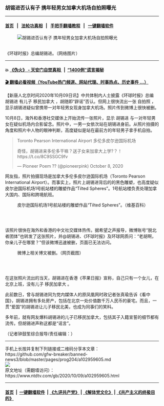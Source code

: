 ### 胡锡进否认有子 携年轻男女加拿大机场自拍照曝光
------------------------

#### [首页](https://github.com/gfw-breaker/banned-news3/blob/master/README.md) &nbsp;&nbsp;|&nbsp;&nbsp; [法轮功真相](https://github.com/begood0513/basic/blob/master/README.md)  &nbsp;&nbsp;|&nbsp;&nbsp; [手把手翻墙教程](https://github.com/gfw-breaker/guides/wiki)  &nbsp;&nbsp;|&nbsp;&nbsp; [一键翻墙软件](https://github.com/gfw-breaker/nogfw/blob/master/README.md)  



<div><div class="featured_image">
 <figure>
  <img alt="胡锡进否认有子 携年轻男女加拿大机场自拍照曝光" src="https://i.ntdtv.com/assets/uploads/2020/08/hubian.jpg"/>
 </figure><br/>
 <span class="caption">
  《环球时报》总编胡锡进。（网络图片）
 </span>
</div>
</div><hr/>

#### 💥 [《伪火》 - 天安门自焚真相 ](http://158.247.195.190:10000/videos/blog/weihuo.html)&nbsp; |&nbsp; [“1400例”谎言揭秘  ](http://158.247.195.190:10000/videos/blog/jiexi1400.html)

#### [ 🎬  翻墙必看视频（YouTube热门频道、网站代理、时事热点、历史事件 ...）](https://github.com/gfw-breaker/links/blob/master/banned.md)

<div><div class="post_content" itemprop="articleBody">
 <p>
  【新唐人北京时间2020年10月09日讯】中共体制内人士披露《环球时报》总编
  <ok href="https://www.ntdtv.com/gb/胡锡进.htm">
   胡锡进
  </ok>
  有儿子
  <ok href="https://www.ntdtv.com/gb/移民加拿大.htm">
   移民加拿大
  </ok>
  ，胡随即“辟谣”否认。但网上很快流出一张
  <ok href="https://www.ntdtv.com/gb/自拍照.htm">
   自拍照
  </ok>
  ，显示胡锡进疑似曾携带一对年轻男女现身加拿大机场。照片传到微博上很快被删。
 </p>
 <p>
  10月8日，海外和香港社交媒体上开始流传一张照片，显示
  <ok href="https://www.ntdtv.com/gb/胡锡进.htm">
   胡锡进
  </ok>
  与一对年轻男女在疑似机场内合影留念。照片中，一男一女依次站在胡锡进身前。从照片拍摄的角度和照片中人物的眼神判断，高度疑似是站在最前方的年轻男子拿手机自拍。
 </p>
 <blockquote class="twitter-tweet" data-dnt="true" data-width="500">
  <p dir="ltr" lang="zh">
   Toronto Pearson International Airport 多伦多皮尔逊国际机场
  </p>
  <p>
   奇怪，胡锡进来多伦多干嘛？送子女来加拿大上学?？！
   <ok href="https://t.co/8C9SSGC9fv">
    https://t.co/8C9SSGC9fv
   </ok>
  </p>
  <p>
   — Pioneer Poem ?? (@pioneerpink)
   <ok href="https://twitter.com/pioneerpink/status/1314278231932010502?ref_src=twsrc%5Etfw">
    October 8, 2020
   </ok>
  </p>
 </blockquote>
 <p>
  <script async="" charset="utf-8" src="https://platform.twitter.com/widgets.js">
  </script>
 </p>
 <p>
  <p>
   网友指，照片拍摄现场是加拿大多伦多皮尔逊国际机场（Toronto Pearson International Airport）。而事实上，照片上胡锡进背后的的黑色雕塑，也高度疑似皮尔逊国际机场1号航站楼的雕塑作品“Tilted Spheres”。1号航站楼负责处理加拿大国内、国际和跨境航班。
  </p>
  <figure class="wp-caption aligncenter" id="attachment_102959606" style="width: 600px">
   <ok href="https://i.ntdtv.com/assets/uploads/2020/10/Tilted_Spheres.jpg">
    <img alt="" class="wp-image-102959606 size-medium" src="https://i.ntdtv.com/assets/uploads/2020/10/Tilted_Spheres-600x574.jpg"/>
   </ok>
   <br/><figcaption class="wp-caption-text">
    皮尔逊国际机场1号航站楼的雕塑作品“Tilted Spheres”。（维基百科）
   </figcaption><br/>
  </figure><br/>
  <p>
   该照片很快在海外和香港的中文社交媒体热传。据希望之声报导，微博账号“脱北者团体”也转发了这张照片，并@胡锡进、《环球时报》及环球网质问：“老胡啊，你亲儿子在哪里？”但该微博迅速被删，页面已无法访问。
  </p>
  <figure class="wp-caption aligncenter" id="attachment_102959607" style="width: 600px">
   <ok href="https://i.ntdtv.com/assets/uploads/2020/10/1602234618880.jpg">
    <img alt="" class="size-medium wp-image-102959607" src="https://i.ntdtv.com/assets/uploads/2020/10/1602234618880-600x338.jpg"/>
   </ok>
   <br/><figcaption class="wp-caption-text">
    微博上相关博文被删。（网页截图）
   </figcaption><br/>
  </figure><br/>
  <p>
   在这张照片流出的当天，胡锡进在香港《苹果日报》宣称，自己只有一个女儿，在北京上班，没有儿子
   <ok href="https://www.ntdtv.com/gb/移民加拿大.htm">
    移民加拿大
   </ok>
   。
  </p>
  <p>
   此前数日，曾与胡锡进同为党内媒体人的原凤凰网时政记者张真瑜告诉《看中国》，胡锡进拥有多处房产，包括在北京一处价值数千万人民币的豪宅。而且，一贯“爱国”的胡锡进让儿子移民北美，也成为同事们的笑料。
  </p>
  <p>
   多年前，就有网友爆料胡锡进的儿子已移民加拿大，包括其子入籍宣誓的细节都有流传。但胡锡进声称这都是“谣言”。
  </p>
  <p>
   （记者钟鼓笙综合报导/责任编辑：）
  </p>
  <div class="single_ad">
  </div>
 </p>
</div>
</div>
<hr/>
手机上长按并复制下列链接或二维码分享本文章：<br/>
https://github.com/gfw-breaker/banned-news3/blob/master/pages/prog204/a102959605.md <br/>
<a href='https://github.com/gfw-breaker/banned-news3/blob/master/pages/prog204/a102959605.md'><img src='https://github.com/gfw-breaker/banned-news3/blob/master/pages/prog204/a102959605.md.png'/></a> <br/>
原文地址（需翻墙访问）：https://www.ntdtv.com/gb/2020/10/09/a102959605.html


------------------------
#### [首页](https://github.com/gfw-breaker/banned-news3/blob/master/README.md) &nbsp;|&nbsp; [一键翻墙软件](https://github.com/gfw-breaker/nogfw/blob/master/README.md) &nbsp;| [《九评共产党》](https://github.com/gfw-breaker/9ping.md/blob/master/README.md#九评之一评共产党是什么) | [《解体党文化》](https://github.com/gfw-breaker/jtdwh.md/blob/master/README.md) | [《共产主义的终极目的》](https://github.com/gfw-breaker/gczydzjmd.md/blob/master/README.md)


<img src='http://gfw-breaker.win/banned-news3/pages/prog204/a102959605.md' width='0px' height='0px'/>